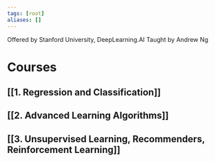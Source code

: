 ```yaml
---
tags: [root]
aliases: []
---
```

Offered by Stanford University, DeepLearning.AI
Taught by Andrew Ng

# Courses
## [[1. Regression and Classification]]
## [[2. Advanced Learning Algorithms]]
## [[3. Unsupervised Learning, Recommenders, Reinforcement Learning]]